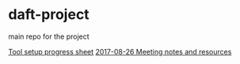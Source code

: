 # daft-project
main repo for the project

[Tool setup progress sheet](https://docs.google.com/spreadsheets/d/1HT927_Xq9rTINk7sH0gjQqBZcb1CVFtQLmMcg0WgAjw/edit#gid=0)
[2017-08-26 Meeting notes and resources](https://docs.google.com/document/d/1n6CkZ1QU9Pt_2RApczfq1fxqbuKVz_-b8s4Yp-2yPxs/edit)
